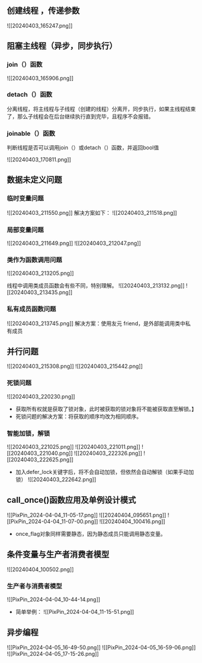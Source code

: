 ## 创建线程 ，传递参数
![[20240403_165247.png]]

## 阻塞主线程（异步，同步执行）
### join（）函数
![[20240403_165906.png]]
### detach（）函数

分离线程，将主线程与子线程（创建的线程）分离开，同步执行，如果主线程结束了，那么子线程会在后台继续执行直到完毕，且程序不会报错。

### joinable（）函数

判断线程是否可以调用join（）或detach（）函数，并返回bool值

![[20240403_170811.png]]
## 数据未定义问题
### 临时变量问题
![[20240403_211550.png]]
解决方案如下：
![[20240403_211518.png]]

###  局部变量问题
![[20240403_211649.png]]
![[20240403_212047.png]]

### 类作为函数调用问题
![[20240403_213205.png]]

线程中调用类成员函数会有些不同，特别理解。
![[20240403_213132.png]]
![[20240403_213435.png]]
### 私有成员函数问题
![[20240403_213745.png]]
解决方案：使用友元 friend，是外部能调用类中私有成员

## 并行问题
![[20240403_215308.png]]
![[20240403_215442.png]]
### 死锁问题
![[20240403_220230.png]]
- 获取所有权就是获取了锁对象，此时被获取的锁对象将不能被获取直至解锁。】
- 死锁问题的解决方案：将获取的顺序均改为相同顺序。
###  智能加锁，解锁
![[20240403_221025.png]]
![[20240403_221011.png]]
![[20240403_221040.png]]
![[20240403_222326.png]]
![[20240403_222625.png]]
- 加入defer_lock关键字后，将不会自动加锁，但依然会自动解锁（如果手动加锁）
![[20240403_222642.png]]

## call_once()函数应用及单例设计模式
![[PixPin_2024-04-04_11-05-17.png]]
![[20240404_095651.png]]
![[PixPin_2024-04-04_11-07-00.png]]
![[20240404_100416.png]]
- once_flag对象同样需要静态，因为静态成员只能调用静态变量。

## 条件变量与生产者消费者模型
![[20240404_100502.png]]
### 生产者与消费者模型
![[PixPin_2024-04-04_10-44-14.png]]
- 简单举例：
![[PixPin_2024-04-04_11-15-51.png]]
## 异步编程

![[PixPin_2024-04-05_16-49-50.png]]
![[PixPin_2024-04-05_16-59-06.png]]
![[PixPin_2024-04-05_17-15-26.png]]